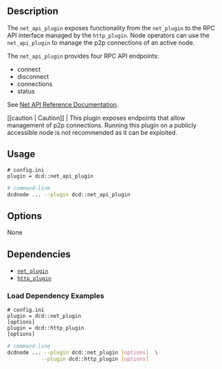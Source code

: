 ## Description
The `net_api_plugin` exposes functionality from the `net_plugin` to the RPC API interface managed by the `http_plugin`. Node operators can use the `net_api_plugin` to manage the p2p connections of an active node.

The `net_api_plugin` provides four RPC API endpoints:

* connect
* disconnect
* connections
* status

See [Net API Reference Documentation](https://developers.eos.io/manuals/eos/latest/dcdnode/plugins/net_api_plugin/api-reference/index).

[[caution | Caution]]
| This plugin exposes endpoints that allow management of p2p connections. Running this plugin on a publicly accessible node is not recommended as it can be exploited.

## Usage

```console
# config.ini
plugin = dcd::net_api_plugin
```
```sh
# command-line
dcdnode ... --plugin dcd::net_api_plugin
```

## Options

None

## Dependencies

* [`net_plugin`](../net_plugin/index.md)
* [`http_plugin`](../http_plugin/index.md)

### Load Dependency Examples

```console
# config.ini
plugin = dcd::net_plugin
[options]
plugin = dcd::http_plugin
[options]
```
```sh
# command-line
dcdnode ... --plugin dcd::net_plugin [options]  \
           --plugin dcd::http_plugin [options]
```
